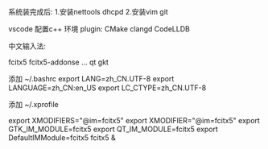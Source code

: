 

系统装完成后:
1.安装nettools dhcpd
2.安装vim git


vscode 配置c++ 环境 
plugin: CMake  clangd  CodeLLDB

中文输入法:

fcitx5  fcitx5-addonse  ... qt gkt

添加 ~/.bashrc
export LANG=zh_CN.UTF-8
export LANGUAGE=zh_CN:en_US
export LC_CTYPE=zh_CN.UTF-8

添加  ~/.xprofile

export XMODIFIERS="@im=fcitx5"
export XMODIFIER="@im=fcitx5"
export GTK_IM_MODULE=fcitx5
export QT_IM_MODULE=fcitx5
export DefaultIMModule=fcitx5
fcitx5 &
